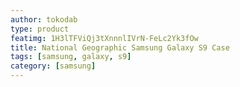 ```yaml
---
author: tokodab
type: product
featimg: 1H3lTFViQj3tXnnnlIVrN-FeLc2Yk3fOw
title: National Geographic Samsung Galaxy S9 Case
tags: [samsung, galaxy, s9]
category: [samsung]
---
```

